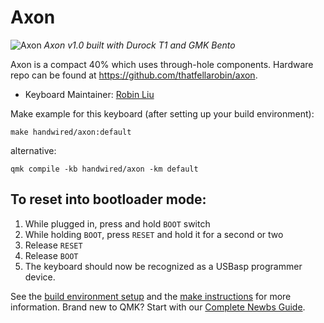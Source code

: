 # Axon

![Axon](https://i.imgur.com/VRVv9i9.jpeg)
*Axon v1.0 built with Durock T1 and GMK Bento*

Axon is a compact 40% which uses through-hole components. Hardware repo can be found at https://github.com/thatfellarobin/axon.

* Keyboard Maintainer: [Robin Liu](https://github.com/thatfellarobin)

Make example for this keyboard (after setting up your build environment):

`make handwired/axon:default`

alternative:

`qmk compile -kb handwired/axon -km default`

## To reset into bootloader mode:

1. While plugged in, press and hold `BOOT` switch
2. While holding `BOOT`, press `RESET` and hold it for a second or two
3. Release `RESET`
4. Release `BOOT`
5. The keyboard should now be recognized as a USBasp programmer device.

See the [build environment setup](https://docs.qmk.fm/#/getting_started_build_tools) and the [make instructions](https://docs.qmk.fm/#/getting_started_make_guide) for more information. Brand new to QMK? Start with our [Complete Newbs Guide](https://docs.qmk.fm/#/newbs).